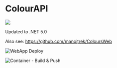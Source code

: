 # ColourAPI

![](docs/imgColourAPI1.png)

Updated to .NET 5.0

Also see: <https://github.com/manojtrek/ColoursWeb>

![WebApp Deploy](https://github.com/manojtrek/ColoursAPI/workflows/WebApp%20Deploy/badge.svg?event=workflow_dispatch)

![Container - Build & Push](https://github.com/manojtrek/ColoursAPI/workflows/Container%20-%20Build%20&%20Push/badge.svg?event=workflow_dispatch)
